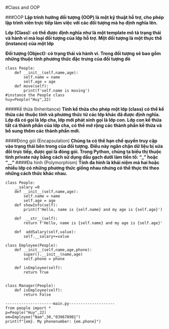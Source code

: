 #Class and OOP

###OOP
**Lập trình hướng đối tượng (OOP) là một kỹ thuật hỗ trợ, cho phép lập trình viên trực tiếp làm việc với các đối tượng mà họ định nghĩa lên.**


**Lớp (Class): có thể được định nghĩa như là một template mô tả trạng thái và hành vi mà loại đối tượng của lớp hỗ trợ. Một đối tượng là một thực thể (instance) của một lớp**

**Đối tượng (Object): có trạng thái và hành vi. Trong đối tượng sẽ bao gồm những thuộc tính phương thức đặc trưng của đối tượng đó**
```
class People:
    def __init__(self,name,age):
        self.name = name
        self.age = age
    def move(self):
        print(f'self.name is moving')
#instance the People class
huy=People("Huy",22)
```
####Kế thừa (Inheritance)
**Tính kế thừa cho phép một lớp (class) có thể kế thừa các thuộc tính và phương thức từ các lớp khác đã được định nghĩa. Lớp đã có gọi là lớp cha, lớp mới phát sinh gọi là lớp con. Lớp con kế thừa tất cả thành phần của lớp cha, có thể mở rộng các thành phần kế thừa và bổ sung thêm các thành phần mới.**

####Đóng gói (Encapsulation)
**Chúng ta có thể hạn chế quyền truy cập vào trạng thái bên trong của đối tượng. Điều này ngăn chặn dữ liệu bị sửa đổi trực tiếp, được gọi là đóng gói. Trong Python, chúng ta biểu thị thuộc tính private này bằng cách sử dụng dấu gạch dưới làm tiền tố: “_” hoặc “__“**
####Đa hình (Polymorphism)
**Tính đa hình là khái niệm mà hai hoặc nhiều lớp có những phương thức giống nhau nhưng có thể thực thi theo những cách thức khác nhau.**
```
class People:
    __salary =0
    def __init__(self,name,age):
        self.name = name
        self.age = age
    def showInfo(self):
        print(f'Hello, name is {self.name} and my age is {self.age}')
    
    def  __str__(self):
        return f'Hello, name is {self.name} and my age is {self.age}'
    
    def  addSalary(self,value):
        self.__salary+=value

class Employee(People):
    def __init__(self,name,age,phone):
        super().__init__(name,age)
        self.phone = phone
        
    def isEmployee(self):
        return True
    
    
class Manager(People):
    def isEmployee(self):
        return False

---------------------main.py--------------------
from people import *
p=People("Huy",22)
em=Employee("Nam",30,"039678901")
print(f"{em}. My phonenumber: {em.phone}")
```

